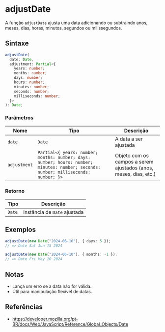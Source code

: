 # adjustDate

A função `adjustDate` ajusta uma data adicionando ou subtraindo anos, meses, dias, horas, minutos, segundos ou milissegundos.

## Sintaxe

```typescript
adjustDate(
  date: Date,
  adjustment: Partial<{
    years: number;
    months: number;
    days: number;
    hours: number;
    minutes: number;
    seconds: number;
    milliseconds: number;
  }>
): Date;
```

### Parâmetros

| Nome         | Tipo                                                                 | Descrição                                                        |
| ------------ | -------------------------------------------------------------------- | ---------------------------------------------------------------- |
| `date`       | `Date`                                                               | A data a ser ajustada                                            |
| `adjustment` | `Partial<{ years: number; months: number; days: number; hours: number; minutes: number; seconds: number; milliseconds: number; }>` | Objeto com os campos a serem ajustados (anos, meses, dias, etc.) |

### Retorno

| Tipo    | Descrição                          |
| ------- | ---------------------------------- |
| `Date`  | Instância de `Date` ajustada       |

## Exemplos

```typescript
adjustDate(new Date("2024-06-10"), { days: 5 });
// => Date Sat Jun 15 2024

adjustDate(new Date("2024-06-10"), { months: -1 });
// => Date Fri May 10 2024
```

## Notas

* Lança um erro se a data não for válida.
* Útil para manipulação flexível de datas.

## Referências

* https://developer.mozilla.org/pt-BR/docs/Web/JavaScript/Reference/Global_Objects/Date